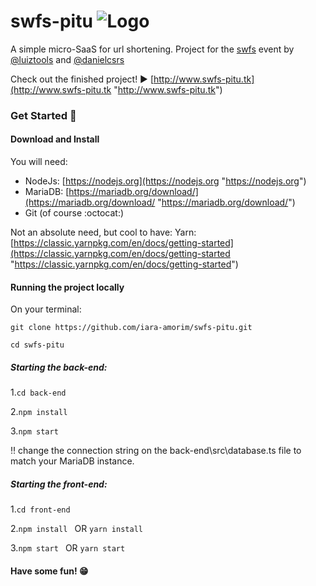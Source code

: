 # swfs-pitu  <img src="https://s3.us-east-2.amazonaws.com/www.swfs-pitu.tk/logo.png" alt="Logo"/>
A simple micro-SaaS for url shortening.
Project for the [swfs](https://lp.luiztools.com.br/swfs-cadastro/ "swfs") event by [@luiztools](https://twitter.com/luiztools "@luiztools") and [@danielcsrs](https://twitter.com/danielcsrs "@danielcsrs")

Check out the finished project! :arrow_forward: [http://www.swfs-pitu.tk](http://www.swfs-pitu.tk "http://www.swfs-pitu.tk")

### Get Started :rocket:

#### Download and Install
You will need:
- NodeJs: [https://nodejs.org](https://nodejs.org "https://nodejs.org")
- MariaDB: [https://mariadb.org/download/](https://mariadb.org/download/ "https://mariadb.org/download/")
- Git (of course :octocat:)

Not an absolute need, but cool to have: Yarn: [https://classic.yarnpkg.com/en/docs/getting-started](https://classic.yarnpkg.com/en/docs/getting-started "https://classic.yarnpkg.com/en/docs/getting-started")

#### Running the project locally
On your terminal:

`git clone https://github.com/iara-amorim/swfs-pitu.git`

`cd swfs-pitu`

##### Starting the back-end:
1.`cd back-end`

2.`npm install `

3.`npm start`

:bangbang: change the connection string on the back-end\src\database.ts file to match your MariaDB instance.

##### Starting the front-end:
1.`cd front-end`

2.`npm install ` OR `yarn install `

3.`npm start ` OR `yarn start`


#### Have some fun! :grin:
